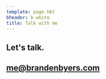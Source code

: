 ```yaml
---
template: page.hbt
bheader: b-white
title: Talk with me
---
```


<div class="lead-bottom">
  <section>
    <h1>Let's talk.</h1>
    <h2><a href="mailto:me@brandenbyers.com" class="email">me@brandenbyers.com</a></h2>
  </section>
</div>

